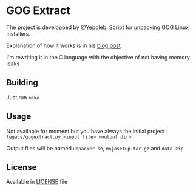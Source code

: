 # GOG Extract

The [project] is developped by @Yepoleb.
Script for unpacking GOG Linux installers.

Explanation of how it works is in his [blog post].

I'm rewriting it in the C language with the objective of not having memory leaks

## Building

Just run `make`

## Usage

Not available for moment but you have always the initial project : `legacy/gogextract.py <input file> <output dir>`

Output files will be named `unpacker.sh`, `mojosetup.tar.gz` and `data.zip`.

## License

Available in [LICENSE](LICENSE) file

[blog post]: https://yepoleb.github.io/blog/2016/10/09/how-the-gog-linux-installers-work/
[project]: https://github.com/Yepoleb/gogextract
